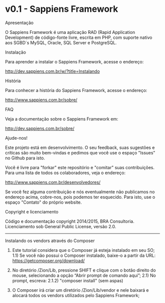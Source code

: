 # v0.1 - Sappiens Framework

Apresentação

O Sappiens Framework é uma aplicação RAD (Rapid Application Development) de código-fonte livre, escrita em PHP, com suporte nativo aos SGBD´s MySQL, Oracle, SQL Server e PostgreSQL.

Instalação

Para aprender a instalar o Sappiens Framework, acesse o endereço:

http://dev.sappiens.com.br/w/?title=Instalando

História

Para conhecer a história do Sappiens Framework, acesse o endereço:

http://www.sappiens.com.br/sobre/

FAQ

Veja a documentação sobre o Sappiens Framework em:

http://dev.sappiens.com.br/sobre/

Ajude-nos!

Este projeto está em desenvolvimento. O seu feedback, suas sugestões e críticas são muito bem-vindas e pedimos que você use o espaço "Issues" no Github para isto.

Você é livre para "forkar" este repositório e "comitar" suas contribuições. Para uma lista de todos os colaboradores, veja o endereço:

http://www.sappiens.com.br/desenvolvedores/

Se você fez alguma contribuição e nós eventualmente não publicamos no endereço acima, cobre-nos, pois podemos ter esquecido. Para isto, use o espaço "Contato" do próprio website.

Copyright e licenciamento

Código e documentação copyright 2014/2015, BRA Consultoria. Licenciamento sob General Public License, versão 2.0.

-------

Instalando os vendors através do Composer

1) Este tutorial considera que o Composer já esteja instalado em seu SO;
1.1) Se você não possui o Composer instalado, baixe-o a partir da URL: https://getcomposer.org/download/

2) No diretório /Zion/Lib, pressione SHIFT e clique com o botão direito do mouse, selecionando a opção “Abrir prompt de comando aqui”;
2.1) No prompt, escreva:
2.1.2) "composer install" (sem aspas)

3) O Composer irá criar um diretório /Zion/Lib/vendor e nele baixará e alocará todos os vendors utilizados pelo Sappiens Framework;

